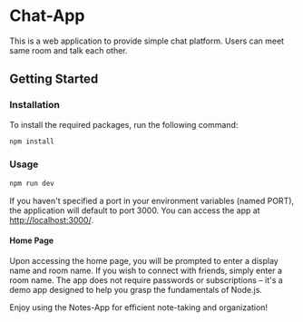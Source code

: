# Chat-App

This is a web application to provide simple chat platform. Users can meet same room and talk each other.

## Getting Started

### Installation

To install the required packages, run the following command:

```bash
npm install
```

### Usage

```bash
npm run dev
```

If you haven't specified a port in your environment variables (named PORT), the application will default to port 3000. You can access the app at [http://localhost:3000/](http://localhost:3000/).

#### Home Page

Upon accessing the home page, you will be prompted to enter a display name and room name. If you wish to connect with friends, simply enter a room name. The app does not require passwords or subscriptions – it's a demo app designed to help you grasp the fundamentals of Node.js.

Enjoy using the Notes-App for efficient note-taking and organization!
